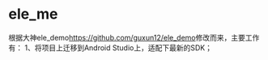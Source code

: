 # ele_me
根据大神ele_demo<https://github.com/guxun12/ele_demo>修改而来，主要工作有：
1、将项目上迁移到Android Studio上，适配下最新的SDK；
